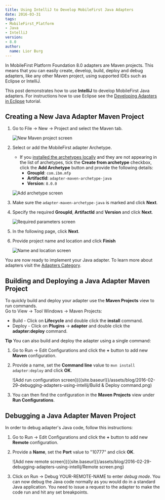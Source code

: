 ```yaml
---
title: Using IntelliJ to Develop MobileFirst Java Adapters
date: 2016-03-31
tags:
- MobileFirst_Platform
- Java
- IntelliJ
version:
- 8.0
author:
  name: Lior Burg
---
```

In MobileFirst Platform Foundation 8.0 adapters are Maven projects. This means that you can easily create, develop, build, deploy and debug adapters, like any other Maven project, using supported IDEs such as Eclipse or IntelliJ.

This post demonstrates how to use **IntelliJ** to develop MobileFirst Java adapters. For instructions how to use Eclipse see the [Developing Adapters in Eclipse]({{site.baseurl}}/tutorials/en/foundation/8.0/adapters/developing-adapters) tutorial.

## Creating a New Java Adapter Maven Project
1. Go to File → New → Project and select the Maven tab.

    ![New Maven project screen]({{site.baseurl}}/assets/blog/2016-02-29-debugging-adapters-using-intellij/new-project.png)

2. Select or add the MobileFirst adapter Archetype.
    * If you [installed the archetypes locally]({{site.baseurl}}/tutorials/en/foundation/8.0/adapters/creating-adapters/#install-maven) and they are not appearing in the list of archetypes, tick the **Create from archetype** checkbox, click the **Add Archetype** button and provide the following details:
        * **GroupId**: `com.ibm.mfp`
        * **ArtifactId**: `adapter-maven-archetype-java`
        * **Version**: `8.0.0`

    ![Add archetype screen]({{site.baseurl}}/assets/blog/2016-02-29-debugging-adapters-using-intellij/add-archetype.png)

3. Make sure the `adapter-maven-archetype-java` is marked and click **Next**.

4. Specify the required **GroupId**, **ArtifactId** and **Version** and click **Next**.

    ![Required parameters screen]({{site.baseurl}}/assets/blog/2016-02-29-debugging-adapters-using-intellij/project-parameters.png)

5. In the following page, click **Next**.

6. Provide project name and location and click **Finish**

    ![Name and location screen]({{site.baseurl}}/assets/blog/2016-02-29-debugging-adapters-using-intellij/select-project-name-and-location.png)

You are now ready to implement your Java adapter. To learn more about adapters visit the [Adapters Category]({{site.baseurl}}/tutorials/en/foundation/8.0/adapters).

## Building and Deploying a Java Adapter Maven Project
To quickly build and deploy your adapter use the **Maven Projects** view to run commands.  
Go to View → Tool Windows → Maven Projects:

* Build - Click on **Lifecycle** and double click the **install** command.
* Deploy - Click on **Plugins** → **adapter** and double click the **adapter:deploy** command.

<span class="glyphicon glyphicon-info-sign" aria-hidden="true"></span> **Tip** You can also build and deploy the adapter using a single command:

1. Go to Run → Edit Configurations and click the **+** button to add new **Maven** configuration.
2. Provide a name, set the **Command line** value to `mvn install adapter:deploy` and click **OK**.

    ![Add run configuration screen]({{site.baseurl}}/assets/blog/2016-02-29-debugging-adapters-using-intellij/Build & Deploy command.png)

3. You can then find the configuration in the **Maven Projects** view under **Run Configurations**.

## Debugging a Java Adapter Maven Project
In order to debug adapter's Java code, follow this instructions:

1. Go to Run → Edit Configurations and click the **+** button to add new **Remote** configuration.
2. Provide a **Name**, set the **Port** value to "10777" and click **OK**.

    ![Add new remote screen]({{site.baseurl}}/assets/blog/2016-02-29-debugging-adapters-using-intellij/Remote screen.png)

3. Click on Run → Debug YOUR-REMOTE-NAME to enter *debug mode*. You can now debug the Java code normally as you would do in a standard Java application. You need to issue a request to the adapter to make the code run and hit any set breakpoints.
